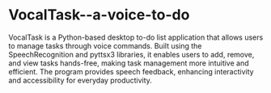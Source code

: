 # VocalTask--a-voice-to-do

VocalTask is a Python-based desktop to-do list application that allows users to manage tasks through voice commands. Built using the SpeechRecognition and pyttsx3 libraries, it enables users to add, remove, and view tasks hands-free, making task management more intuitive and efficient. The program provides speech feedback, enhancing interactivity and accessibility for everyday productivity.
